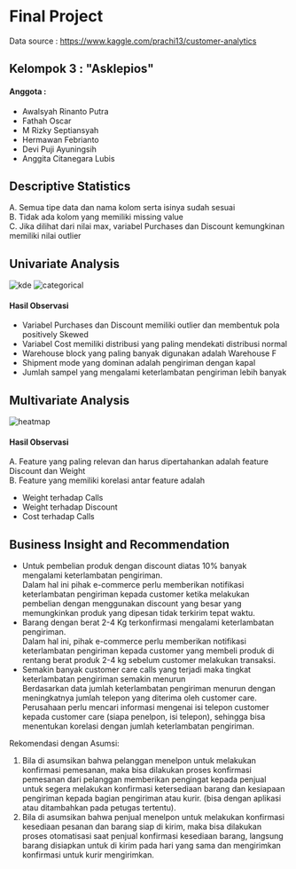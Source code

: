 # Final Project

Data source : https://www.kaggle.com/prachi13/customer-analytics

## Kelompok 3 : "Asklepios"
#### Anggota : 
- Awalsyah Rinanto Putra
- Fathah Oscar
- M Rizky Septiansyah
- Hermawan Febrianto
- Devi Puji Ayuningsih
- Anggita Citanegara Lubis
    
    
## Descriptive Statistics
A. Semua tipe data dan nama kolom serta isinya sudah sesuai <br>
B. Tidak ada kolom yang memiliki missing value <br>
C. Jika dilihat dari nilai max, variabel Purchases dan Discount kemungkinan memiliki nilai outlier


## Univariate Analysis
![kde](https://user-images.githubusercontent.com/116422996/198684631-8a1a8358-6737-4c38-bcf1-718f90170ae7.jpg)
![categorical](https://user-images.githubusercontent.com/116422996/198685064-87b541a2-a02c-4db9-b465-63e3da6d04a8.jpg)

#### Hasil Observasi  <br>
- Variabel Purchases dan Discount memiliki outlier dan membentuk pola positively Skewed
- Variabel Cost memiliki distribusi yang paling mendekati distribusi normal
- Warehouse block yang paling banyak digunakan adalah Warehouse F
- Shipment mode yang dominan adalah pengiriman dengan kapal
- Jumlah sampel yang mengalami keterlambatan pengiriman lebih banyak


## Multivariate Analysis
![heatmap](https://user-images.githubusercontent.com/116422996/198685212-05e9cebb-2b61-4105-99de-bff76598b4cf.jpg)

#### Hasil Observasi  <br>
A. Feature yang paling relevan dan harus dipertahankan adalah feature Discount dan Weight <br>
B. Feature yang memiliki korelasi antar feature adalah 
- Weight terhadap Calls
- Weight terhadap Discount
- Cost terhadap Calls


## Business Insight and Recommendation
- Untuk pembelian produk dengan discount diatas 10% banyak mengalami keterlambatan pengiriman. <br>
Dalam hal ini pihak e-commerce perlu memberikan notifikasi keterlambatan pengiriman kepada customer ketika melakukan pembelian dengan menggunakan discount yang besar yang memungkinkan produk yang dipesan tidak terkirim tepat waktu.
- Barang dengan berat 2-4 Kg terkonfirmasi mengalami keterlambatan pengiriman. <br>
Dalam hal ini, pihak e-commerce perlu memberikan notifikasi keterlambatan pengiriman kepada customer yang membeli produk di rentang berat produk 2-4 kg sebelum customer melakukan transaksi.
- Semakin banyak customer care calls yang terjadi maka tingkat keterlambatan pengiriman semakin menurun <br>
Berdasarkan data jumlah keterlambatan pengiriman menurun dengan meningkatnya jumlah telepon yang diterima oleh customer care.
Perusahaan perlu mencari informasi mengenai isi telepon customer kepada customer care (siapa penelpon, isi telepon), sehingga bisa menentukan korelasi dengan jumlah keterlambatan pengiriman.

Rekomendasi dengan Asumsi: 
1. Bila di asumsikan bahwa pelanggan menelpon untuk melakukan konfirmasi pemesanan, maka bisa dilakukan proses konfirmasi pemesanan dari pelanggan memberikan pengingat kepada penjual untuk segera melakukan konfirmasi ketersediaan barang dan kesiapaan pengiriman kepada bagian pengiriman atau kurir. (bisa dengan aplikasi atau ditambahkan pada petugas tertentu).
2. Bila di asumsikan bahwa penjual menelpon untuk melakukan konfirmasi kesediaan pesanan dan barang siap di kirim, maka bisa dilakukan proses otomatisasi saat penjual konfirmasi kesediaan barang, langsung barang disiapkan untuk di kirim pada hari yang sama dan mengirimkan konfirmasi untuk kurir mengirimkan.
